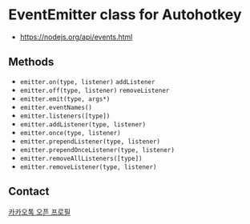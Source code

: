 # EventEmitter class for Autohotkey
- https://nodejs.org/api/events.html

## Methods
- `emitter.on(type, listener)` `addListener`
- `emitter.off(type, listener)` `removeListener`
- `emitter.emit(type, args*)`
- `emitter.eventNames()`
- `emitter.listeners([type])`
- `emitter.addListener(type, listener)`
- `emitter.once(type, listener)`
- `emitter.prependListener(type, listener)`
- `emitter.prependOnceListener(type, listener)`
- `emitter.removeAllListeners([type])`
- `emitter.removeListener(type, listener)`

## Contact
[카카오톡 오픈 프로필](https://open.kakao.com/me/neovis)
